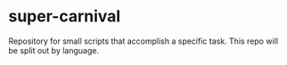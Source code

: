 # super-carnival
Repository for small scripts that accomplish a specific task. This repo will be split out by language.
